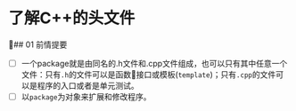 # 了解C++的头文件

## 01 前情提要
- [ ] 一个package就是由同名的.h文件和.cpp文件组成，也可以只有其中任意一个文件：只有`.h`的文件可以是函数接口或模板(`template`)；只有`.cpp`的文件可以是程序的入口或者是单元测试。
- [ ] 以`package`为对象来扩展和修改程序。
